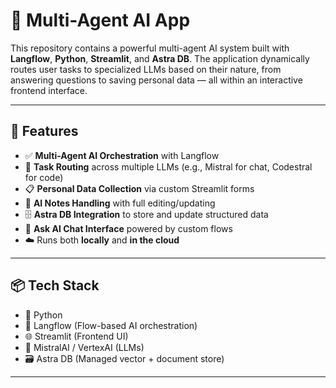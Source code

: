 # 🤖 Multi-Agent AI App

This repository contains a powerful multi-agent AI system built with **Langflow**, **Python**, **Streamlit**, and **Astra DB**. The application dynamically routes user tasks to specialized LLMs based on their nature, from answering questions to saving personal data — all within an interactive frontend interface.

---

## 🚀 Features

- ✅ **Multi-Agent AI Orchestration** with Langflow
- 🧠 **Task Routing** across multiple LLMs (e.g., Mistral for chat, Codestral for code)
- 📋 **Personal Data Collection** via custom Streamlit forms
- 📝 **AI Notes Handling** with full editing/updating
- 🗄️ **Astra DB Integration** to store and update structured data
- 💬 **Ask AI Chat Interface** powered by custom flows
- ☁️ Runs both **locally** and **in the cloud**

---

## 📦 Tech Stack

- 🔧 Python
- 🔁 Langflow (Flow-based AI orchestration)
- 🌐 Streamlit (Frontend UI)
- 🧠 MistralAI / VertexAI (LLMs)
- 🗃️ Astra DB (Managed vector + document store)

---
